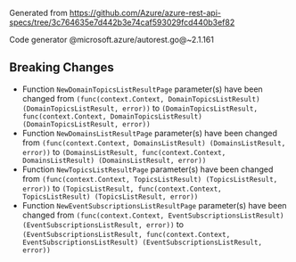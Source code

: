 Generated from https://github.com/Azure/azure-rest-api-specs/tree/3c764635e7d442b3e74caf593029fcd440b3ef82

Code generator @microsoft.azure/autorest.go@~2.1.161

## Breaking Changes

- Function `NewDomainTopicsListResultPage` parameter(s) have been changed from `(func(context.Context, DomainTopicsListResult) (DomainTopicsListResult, error))` to `(DomainTopicsListResult, func(context.Context, DomainTopicsListResult) (DomainTopicsListResult, error))`
- Function `NewDomainsListResultPage` parameter(s) have been changed from `(func(context.Context, DomainsListResult) (DomainsListResult, error))` to `(DomainsListResult, func(context.Context, DomainsListResult) (DomainsListResult, error))`
- Function `NewTopicsListResultPage` parameter(s) have been changed from `(func(context.Context, TopicsListResult) (TopicsListResult, error))` to `(TopicsListResult, func(context.Context, TopicsListResult) (TopicsListResult, error))`
- Function `NewEventSubscriptionsListResultPage` parameter(s) have been changed from `(func(context.Context, EventSubscriptionsListResult) (EventSubscriptionsListResult, error))` to `(EventSubscriptionsListResult, func(context.Context, EventSubscriptionsListResult) (EventSubscriptionsListResult, error))`
